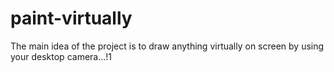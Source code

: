 # paint-virtually
The main idea of the project is to draw anything virtually on screen by using your desktop camera...!1
